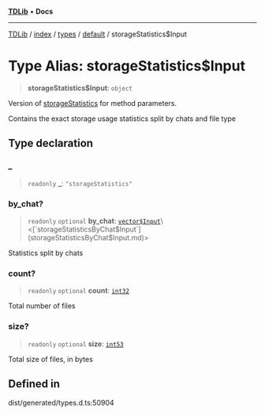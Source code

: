 [**TDLib**](../../../../../../README.md) • **Docs**

***

[TDLib](../../../../../../modules.md) / [index](../../../../../README.md) / [types](../../../README.md) / [default](../README.md) / storageStatistics$Input

# Type Alias: storageStatistics$Input

> **storageStatistics$Input**: `object`

Version of [storageStatistics](storageStatistics.md) for method parameters.

Contains the exact storage usage statistics split by chats and file type

## Type declaration

### \_

> `readonly` **\_**: `"storageStatistics"`

### by\_chat?

> `readonly` `optional` **by\_chat**: [`vector$Input`](vector$Input.md)\<[`storageStatisticsByChat$Input`](storageStatisticsByChat$Input.md)\>

Statistics split by chats

### count?

> `readonly` `optional` **count**: [`int32`](int32.md)

Total number of files

### size?

> `readonly` `optional` **size**: [`int53`](int53.md)

Total size of files, in bytes

## Defined in

dist/generated/types.d.ts:50904
